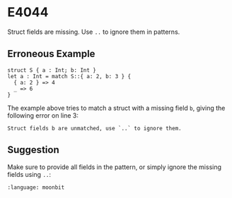 # E4044

Struct fields are missing. Use `..` to ignore them in patterns.

## Erroneous Example

```moonbit
struct S { a : Int; b: Int }
let a : Int = match S::{ a: 2, b: 3 } {
  { a: 2 } => 4
  _ => 6
}
```

The example above tries to match a struct with a missing field `b`,
giving the following error on line 3:

```
Struct fields b are unmatched, use `..` to ignore them.
```

## Suggestion

Make sure to provide all fields in the pattern,
or simply ignore the missing fields using `..`:

```{literalinclude} /sources/error_codes/E4044_fixed/top.mbt
:language: moonbit
```
